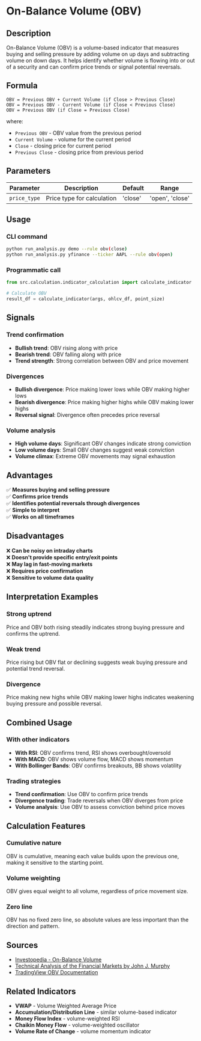 # On-Balance Volume (OBV)

## Description

On-Balance Volume (OBV) is a volume-based indicator that measures buying and selling pressure by adding volume on up days and subtracting volume on down days. It helps identify whether volume is flowing into or out of a security and can confirm price trends or signal potential reversals.

## Formula

```
OBV = Previous OBV + Current Volume (if Close > Previous Close)
OBV = Previous OBV - Current Volume (if Close < Previous Close)
OBV = Previous OBV (if Close = Previous Close)
```

where:
- `Previous OBV` - OBV value from the previous period
- `Current Volume` - volume for the current period
- `Close` - closing price for current period
- `Previous Close` - closing price from previous period

## Parameters

| Parameter | Description | Default | Range |
|-----------|-------------|---------|-------|
| `price_type` | Price type for calculation | 'close' | 'open', 'close' |

## Usage

### CLI command
```bash
python run_analysis.py demo --rule obv(close)
python run_analysis.py yfinance --ticker AAPL --rule obv(open)
```

### Programmatic call
```python
from src.calculation.indicator_calculation import calculate_indicator

# Calculate OBV
result_df = calculate_indicator(args, ohlcv_df, point_size)
```

## Signals

### Trend confirmation
- **Bullish trend**: OBV rising along with price
- **Bearish trend**: OBV falling along with price
- **Trend strength**: Strong correlation between OBV and price movement

### Divergences
- **Bullish divergence**: Price making lower lows while OBV making higher lows
- **Bearish divergence**: Price making higher highs while OBV making lower highs
- **Reversal signal**: Divergence often precedes price reversal

### Volume analysis
- **High volume days**: Significant OBV changes indicate strong conviction
- **Low volume days**: Small OBV changes suggest weak conviction
- **Volume climax**: Extreme OBV movements may signal exhaustion

## Advantages

✅ **Measures buying and selling pressure**  
✅ **Confirms price trends**  
✅ **Identifies potential reversals through divergences**  
✅ **Simple to interpret**  
✅ **Works on all timeframes**  

## Disadvantages

❌ **Can be noisy on intraday charts**  
❌ **Doesn't provide specific entry/exit points**  
❌ **May lag in fast-moving markets**  
❌ **Requires price confirmation**  
❌ **Sensitive to volume data quality**  

## Interpretation Examples

### Strong uptrend
Price and OBV both rising steadily indicates strong buying pressure and confirms the uptrend.

### Weak trend
Price rising but OBV flat or declining suggests weak buying pressure and potential trend reversal.

### Divergence
Price making new highs while OBV making lower highs indicates weakening buying pressure and possible reversal.

## Combined Usage

### With other indicators
- **With RSI**: OBV confirms trend, RSI shows overbought/oversold
- **With MACD**: OBV shows volume flow, MACD shows momentum
- **With Bollinger Bands**: OBV confirms breakouts, BB shows volatility

### Trading strategies
- **Trend confirmation**: Use OBV to confirm price trends
- **Divergence trading**: Trade reversals when OBV diverges from price
- **Volume analysis**: Use OBV to assess conviction behind price moves

## Calculation Features

### Cumulative nature
OBV is cumulative, meaning each value builds upon the previous one, making it sensitive to the starting point.

### Volume weighting
OBV gives equal weight to all volume, regardless of price movement size.

### Zero line
OBV has no fixed zero line, so absolute values are less important than the direction and pattern.

## Sources

- [Investopedia - On-Balance Volume](https://www.investopedia.com/terms/o/onbalancevolume.asp)
- [Technical Analysis of the Financial Markets by John J. Murphy](https://www.amazon.com/Technical-Analysis-Financial-Markets-Comprehensive/dp/0735200661)
- [TradingView OBV Documentation](https://www.tradingview.com/support/solutions/43000516352-on-balance-volume-obv/)

## Related Indicators

- **VWAP** - Volume Weighted Average Price
- **Accumulation/Distribution Line** - similar volume-based indicator
- **Money Flow Index** - volume-weighted RSI
- **Chaikin Money Flow** - volume-weighted oscillator
- **Volume Rate of Change** - volume momentum indicator 